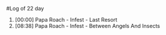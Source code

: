 #Log of 22 day

1. [00:00] Papa Roach - Infest - Last Resort
1. [08:38] Papa Roach - Infest - Between Angels And Insects
